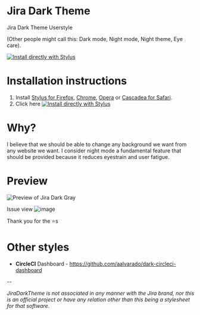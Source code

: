 # Jira Dark Theme
Jira Dark Theme Userstyle

(Other people might call this: Dark mode, Night mode, Night theme, Eye care).

[![Install directly with Stylus](https://img.shields.io/badge/Install%20directly%20with-Stylus-00adad.svg)](https://github.com/jeunetoujour/JiraDarkTheme/blob/main/jira-dark-gray.user.css)

# Installation instructions
1. Install [Stylus for Firefox](https://addons.mozilla.org/en-US/firefox/addon/styl-us/), [Chrome](https://chrome.google.com/webstore/detail/stylus/clngdbkpkpeebahjckkjfobafhncgmne), [Opera](https://addons.opera.com/en-gb/extensions/details/stylus/) or [Cascadea for Safari](https://cascadea.app/).
2. Click here [![Install directly with Stylus](https://img.shields.io/badge/Install%20directly%20with-Stylus-00adad.svg)](https://github.com/jeunetoujour/JiraDarkTheme/blob/main/jira-dark-gray.user.css)

# Why?
I believe that we should be able to change any background we want from any website we want. 
I consider night mode a fundamental feature that should be provided because it reduces eyestrain and user fatigue. 

# Preview

![Preview of Jira Dark Gray](./jira-darks-preview.png)

Issue view
![image](https://user-images.githubusercontent.com/370322/161655135-127574d9-c0c1-466f-ba80-5c330673205e.png)

Thank you for the ⭐s

# Other styles
- **CircleCI** Dashboard - https://github.com/aalvarado/dark-circleci-dashboard

--

*JiraDarkTheme is not associated in any manner with the Jira brand, nor this is an official project or have any relation other than this being a stylesheet for that software.*
